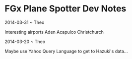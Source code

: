 FGx Plane Spotter Dev Notes
===========================


2014-03-31 ~ Theo

Interesting airports
Aden
Acapulco
Christchurch


2014-03-20 ~ Theo

Maybe use Yahoo Query Language to get to Hazuki's data...

